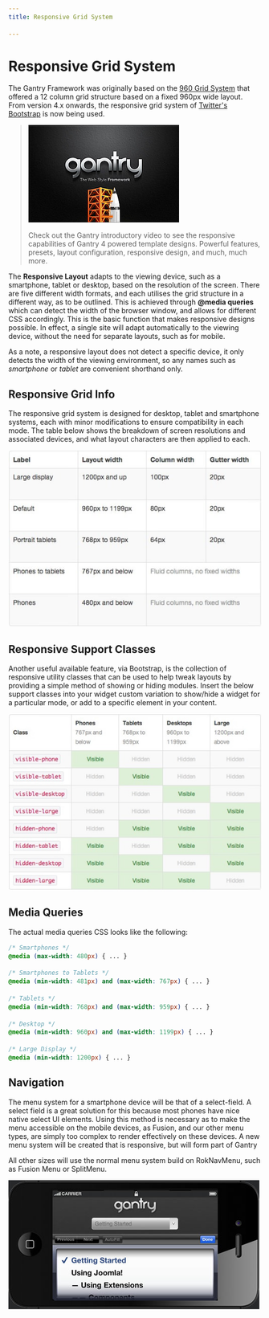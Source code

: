 ```yaml
---
title: Responsive Grid System

---
```


Responsive Grid System
======================
The Gantry Framework was originally based on the [960 Grid System](http://960.gs/) that offered a 12 column grid structure based on a fixed 960px wide layout. From version 4.x onwards, the responsive grid system of [Twitter's Bootstrap](http://twitter.github.com/bootstrap/) is now being used.

> [![](../assets/g4-promo.jpg)](http://youtube.com/embed/AKqppYSttEE)
>
> Check out the Gantry introductory video to see the responsive capabilities of Gantry 4 powered template designs. Powerful features, presets, layout configuration, responsive design, and much, much more.

The **Responsive Layout** adapts to the viewing device, such as a smartphone, tablet or desktop, based on the resolution of the screen. There are five different width formats, and each utilises the grid structure in a different way, as to be outlined. This is achieved through **@media queries** which can detect the width of the browser window, and allows for different CSS accordingly. This is the basic function that makes responsive designs possible. In effect, a single site will adapt automatically to the viewing device, without the need for separate layouts, such as for mobile.

As a note, a responsive layout does not detect a specific device, it only detects the width of the viewing environment, so any names such as _smartphone_ or _tablet_ are convenient shorthand only.


Responsive Grid Info
--------------------
The responsive grid system is designed for desktop, tablet and smartphone systems, each with minor modifications to ensure compatibility in each mode. The table below shows the breakdown of screen resolutions and associated devices, and what layout characters are then applied to each.

![](assets/responsive1.jpg)


Responsive Support Classes
--------------------------
Another useful available feature, via Bootstrap, is the collection of responsive utility classes that can be used to help tweak layouts by providing a simple method of showing or hiding modules. Insert the below support classes into your widget custom variation to show/hide a widget for a particular mode, or add to a specific element in your content.

![](assets/responsive2.jpg)


Media Queries
-------------
The actual media queries CSS looks like the following:

~~~ .css
/* Smartphones */
@media (max-width: 480px) { ... }

/* Smartphones to Tablets */
@media (min-width: 481px) and (max-width: 767px) { ... }

/* Tablets */
@media (min-width: 768px) and (max-width: 959px) { ... }

/* Desktop */
@media (min-width: 960px) and (max-width: 1199px) { ... }

/* Large Display */
@media (min-width: 1200px) { ... }
~~~


Navigation
----------
The menu system for a smartphone device will be that of a select-field. A select field is a great solution for this because most phones have nice native select UI elements. Using this method is necessary as to make the menu accessible on the mobile devices, as Fusion, and our other menu types, are simply too complex to render effectively on these devices. A new menu system will be created that is responsive, but will form part of Gantry

All other sizes will use the normal menu system build on RokNavMenu, such as Fusion Menu or SplitMenu.

![](assets/responsive3.jpg)
